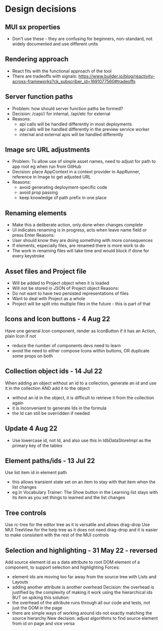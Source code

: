 Design decisions
================

MUI sx properties
-----------------

- Don't use these - they are confusing for beginners, non-standard, not widely documented and use different units

Rendering approach
------------------

- React fits with the functional approach of the tool
- There are tradeoffs with signals: https://www.builder.io/blog/reactivity-across-frameworks?ck_subscriber_id=1691077560#tradeoffs


Server function paths
---------------------

- Problem: how should server function paths be formed?
- Decision: /capi/<server-app-name>/<function-name> for internal,  /api/etc for external
- Reasons:
  - api calls will be handled differently in most deployments
  - api calls will be handled differently in the preview service worker
  - internal and external apis will be handled differently

Image src URL adjustments
-------------------------

- Problem: To allow use of simple asset names, need to adjust for path to app root eg when run from GitHub
- Decision: place AppContext in a context provider in AppRunner, reference in Image to get adjusted URL
- Reasons: 
  - avoid generating deployment-specific code
  - avoid prop passing
  - keep knowledge of path prefix in one place

Renaming elements
-----------------
- Make this a deliberate action, only done when changes complete
- UI indicates renaming is in progress, acts when leave name field or press Enter
Reasons:
- User should know they are doing something with more consequences
- If elements, especially files, are renamed there is more work to do
- The work in renaming files will take time and would block if done for every keystroke

Asset files and Project file
----------------------------
- Will be added to Project object when it is loaded
- Will not be stored in JSON of Project object
Reasons:
- Do not want to have two persisted representations of files
- Want to deal with Project as a whole
- Project will be split into multiple files in the future - this is part of that

Icons and Icon buttons - 4 Aug 22
---------------------------------
Have one general Icon component, render as IconButton if it has an Action, plain Icon if not
- reduce the number of components devs need to learn
- avoid the need to either compose Icons within buttons, OR duplicate some props on both

Collection object ids - 14 Jul 22
---------------------
When adding an object without an id to a collection, generate an id and use it in the collection AND add it to the object
- without an id in the object, it is difficult to retrieve it from the collection again
- it is inconvenient to generate Ids in the formula
- the Id can still be overridden if needed
## Update 4 Aug 22
- Use lowercase id, not Id, and also use this in IdbDataStoreImpl as the primary key of the tables

Element paths/ids - 13 Jul 22
-------------
Use list item id in element path
- this allows transient state set on an item to stay with that item when the list changes 
- eg in Vocabulary Trainer: The Show button in the Learning list stays with its item as you set things to learned and the list changes

Tree controls
-------------
Use rc-tree for the editor tree as it is versatile and allows drag-drop
Use MUI TreeView for the help tree as it does not need drag-drop and it is easier to make consistent with the rest of the MUI controls

Selection and highlighting - 31 May 22 - reversed
--------------------------------------
Add source element id as a data attribute to root DOM element of a component, to support selection and highlighting
Forces: 
- element ids are moving too far away from the source tree with Lists and Layouts
- adding another attribute is another overhead
Decision: the overhead is justified by the complexity of making it work using the hierarchical ids
BUT on spiking this solution: 
- the overhead of the attribute runs through all our code and tests, not just the DOM in the page
- there are simple ways of working around ids not exactly matching the source hierarchy
New decision: adjust algorithms to find source element from id on page and vice versa
